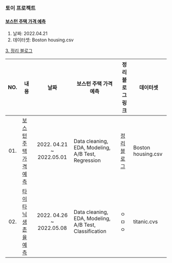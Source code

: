 ### 토이 프로젝트

#### [보스턴 주택 가격 예측](https://github.com/qsdcfd/Year-dream/blob/TIL/Project/Toy/%5B%ED%8C%8C%EC%9D%B4%EC%8D%AC_Basic_Toy_%ED%94%84%EB%A1%9C%EC%A0%9D%ED%8A%B8%5D_%EC%9D%B4%EC%84%B8%ED%98%84_%EC%98%A4%ED%94%84%EB%9D%BC%EC%9D%B8.ipynb)

1. 날짜: 2022.04.21
2. 데이터셋: Boston housing.csv

[3. 정리 블로그](https://tpgus343.tistory.com/6)

|  NO.  |     내용    |      날짜     |      보스턴 주택 가격 예측     |     정리 블로그 링크     | 데이터셋|
|:-----:| --------------------------------------- |:---------------:|--------------------------|--------------------------|------------|
| 01. | [보스턴 주택 가격예측](https://github.com/qsdcfd/Year-dream/blob/TIL/Project/Toy/%5B%ED%8C%8C%EC%9D%B4%EC%8D%AC_Basic_Toy_%ED%94%84%EB%A1%9C%EC%A0%9D%ED%8A%B8%5D_%EC%9D%B4%EC%84%B8%ED%98%84_%EC%98%A4%ED%94%84%EB%9D%BC%EC%9D%B8.ipynb) | 2022. 04.21 ~ 2022.05.01  |Data cleaning, EDA, Modeling, A/B Test, Regression|[정리 블로그](https://tpgus343.tistory.com/6)| Boston housing.csv |
| 02. | [타이타닉 생존율 예측](https://github.com/qsdcfd/Year-dream/blob/TIL/Project/Toy/EDA_Project_titanic_%EC%9D%B4%EC%84%B8%ED%98%84_%EC%98%A4%ED%94%84%EB%9D%BC%EC%9D%B8_final.ipynb)  | 2022. 04.26 ~ 2022.05.08   |Data cleaning, EDA, Modeling, A/B Test, Classification  | ㅇㅁㅇ|titanic.cvs|
